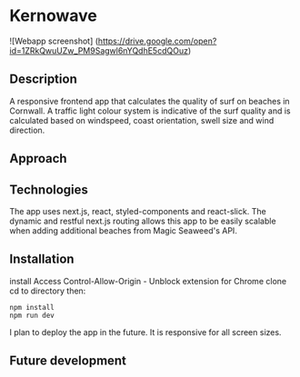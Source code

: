 # Kernowave

![Webapp screenshot]
(https://drive.google.com/open?id=1ZRkQwuUZw_PM9Sagwl6nYQdhE5cdQOuz)

## Description

A responsive frontend app that calculates the quality of surf on beaches in Cornwall. A traffic light colour system is indicative of the surf quality and is calculated based on windspeed, coast orientation, swell size and wind direction. 

## Approach

## Technologies

The app uses next.js, react, styled-components and react-slick. The dynamic and restful next.js routing allows this app to be easily scalable when adding additional beaches from Magic Seaweed's API.

## Installation

install Access Control-Allow-Origin - Unblock extension for Chrome 
clone
cd to directory
then:

```
npm install
npm run dev
```

I plan to deploy the app in the future. It is responsive for all screen sizes.

## Future development



